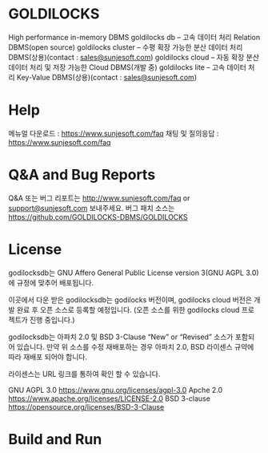 # GOLDILOCKS
High performance in-memory DBMS
goldilocks db – 고속 데이터 처리 Relation DBMS(open source)
goldilocks cluster – 수평 확장 가능한 분산 데이터 처리 DBMS(상용)(contact : sales@sunjesoft.com)
goldilocks cloud – 자동 확장 분산 데이터 처리 및 저장 가능한 Cloud DBMS(개발 중)
goldilocks lite – 고속 데이터 처리 Key-Value DBMS(상용)(contact : sales@sunjesoft.com)


# Help
메뉴얼 다운로드 : https://www.sunjesoft.com/faq
채팅 및 질의응답 : https://www.sunjesoft.com/faq

# Q&A and Bug Reports
Q&A 또는 버그 리포트는 http://www.sunjesoft.com/faq or support@sunjesoft.com 보내주세요.
버그 패치 소스는 https://github.com/GOLDILOCKS-DBMS/GOLDILOCKS 

# License
godilocksdb는 GNU Affero General Public License version 3(GNU AGPL 3.0)에 규정에 맞추어 배포됩니다.

이곳에서 다운 받은 godilocksdb는 godilocks 버전이며, godilocks cloud 버전은 개발 완료 후 오픈 소스로 등록할 예정입니다. 
(오픈 소스를 위한 godilocks cloud 프로젝트가 진행 중입니다.)

godilocksdb는 아파치 2.0 및 BSD 3-Clause “New” or “Revised” 소스가 포함되어 있습니다. 
만약 위 소스를 수정 재배포하는 경우 아파치 2.0, BSD 라이센스 규약에 따라 재배포 되어야 합니다.

라이센스는 URL 링크를 통하여 확인 할 수 있습니다.

GNU AGPL 3.0  https://www.gnu.org/licenses/agpl-3.0
Apche 2.0      https://www.apache.org/licenses/LICENSE-2.0
BSD 3-clause   https://opensource.org/licenses/BSD-3-Clause

# Build and Run

